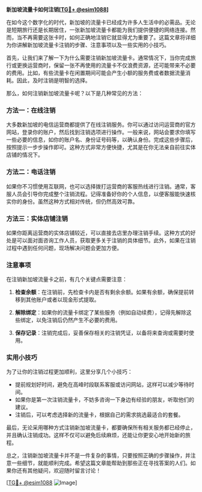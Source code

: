 **新加坡流量卡如何注销[[TG💪+ @esim1088](https://t.me/s/esim1088)]**

在如今这个数字化的时代，新加坡的流量卡已经成为许多人生活中的必需品。无论是短期旅行还是长期居住，一张新加坡流量卡都能为我们提供便捷的网络连接。然而，当不再需要这张卡时，如何正确地注销它就显得尤为重要了。这篇文章将详细为你讲解新加坡流量卡注销的步骤、注意事项以及一些实用的小技巧。

首先，让我们来了解一下为什么需要注销新加坡流量卡。通常情况下，当你完成旅行或更换运营商时，保留一张不再使用的流量卡不仅浪费资源，还可能带来不必要的费用。比如，有些流量卡在闲置期间可能会产生小额的服务费或者数据流量消耗。因此，及时注销是明智的选择。

那么，如何注销新加坡流量卡呢？以下是几种常见的方法：

### 方法一：在线注销

大多数新加坡的电信运营商都提供了在线注销服务。你可以通过访问运营商的官方网站，登录你的账户，然后找到注销选项进行操作。一般来说，网站会要求你填写一些必要的信息，如你的账户名、身份证号码等，以确认身份。完成这些步骤后，按照提示一步步操作即可。这种方式非常方便快捷，尤其是在你无法亲自前往实体店铺的情况下。

### 方法二：电话注销

如果你不习惯使用互联网，也可以选择拨打运营商的客服热线进行注销。通常，客服人员会引导你完成整个注销流程。记得准备好你的个人信息，以便客服能快速核实你的身份。虽然这种方式相对传统，但仍然高效可靠。

### 方法三：实体店铺注销

如果你距离运营商的实体店铺较近，可以直接去店里办理注销手续。这种方式的好处是可以面对面咨询工作人员，获取更多关于注销的具体细节。此外，如果在注销过程中遇到任何问题，现场解决问题会更加方便。

### 注意事项

在注销新加坡流量卡之前，有几个关键点需要注意：

1. **检查余额**：在注销前，先检查卡内是否有剩余余额。如果有余额，确保提前转移到其他账户或者以现金形式提取。
   
2. **解除绑定**：如果你的流量卡绑定了某些服务（例如自动续费），记得先解除这些绑定，以免注销后仍然产生不必要的费用。

3. **保存记录**：注销完成后，妥善保存相关的注销凭证，以备将来查询或需要时使用。

### 实用小技巧

为了让你的注销过程更加顺利，这里分享几个小技巧：

- 提前规划好时间，避免在高峰时段联系客服或访问网站，这样可以减少等待时间。
- 如果你是第一次注销流量卡，不妨多咨询一下身边有经验的朋友，听取他们的建议。
- 注销后，可以考虑选择新的流量卡，根据自己的需求挑选最适合的套餐。

最后，无论采用哪种方式注销新加坡流量卡，都要确保所有相关服务都已经停止，并且确认注销成功。这样不仅可以避免后续麻烦，还能让你更安心地开始新的旅程。

总之，注销新加坡流量卡并不是一件复杂的事情，只要按照正确的步骤操作，并注意一些细节，就能顺利完成。希望这篇文章能帮助到那些正在寻找答案的人们。如果你还有其他疑问，欢迎随时留言讨论！

[[TG💪+ @esim1088](https://t.me/s/esim1088) ![Image](https://i.postimg.cc/4NQfJmqS/Snipaste-2025-05-13-00-14-12.png)]